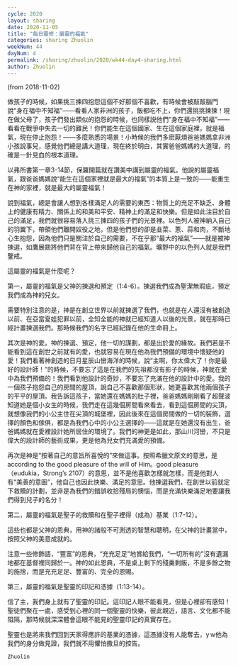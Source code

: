 ```yaml
---
cycle: 2020
layout: sharing
date: 2020-11-05
title: "每日靈修：屬靈的福氣"
categories: sharing Zhuolin
weekNum: 44
dayNum: 4
permalink: /sharing/zhuolin/2020/wk44-day4-sharing.html
author: Zhuolin
---
```

(from 2018-11-02)

做孩子的時候，如果挑三揀四抱怨這個不好那個不喜歡，有時候會被敲敲腦門說“身在福中不知福”——看看人家非洲的孩子，飯都吃不上，你們還挑挑揀揀！現在做父母了，孩子們發出類似的抱怨的時候，也同樣説他們“身在福中不知福”——看看在戰爭中失去一切的難民！你們能生在這個國家、生在這個家庭裡，就是福氣，現在停止抱怨！——多麼熟悉的場景！小時候的我們多麽厭煩爸爸媽媽拿非洲小孩說事兒，感覺他們總是講大道理，現在終於明白，其實爸爸媽媽的大道理，的確是一針見血的根本道理。

以弗所書第一章3-14節，保羅開篇就在讚美中講到屬靈的福氣。他說的屬靈福氣，跟爸爸媽媽說“能生在這個家裡就是最大的福氣”的本質上是一致的——能重生在神的家裡，就是最大的屬靈福氣！

說到福氣，總是會讓人想到各樣滿足人的需要的東西：物質上的充足不缺乏、身體上的健康有精力、關係上的和美和平安、精神上的滿足和快樂。但是如此注目於自己的滿足，我們就很容易落入挑三揀四的孩子們的光景裡。以色列人被神納入自己的羽翼下，帶領他們離開奴役之地，但是他們想的卻是韭菜、蔥、蒜和肉，不斷地心生抱怨，因為他們只是關注於自己的需要，不在乎那“最大的福氣”——就是被神揀選，如鷹展翅將他們背在背上帶來歸他自己的福氣。曠野中的以色列人就是我們鑒戒。

這屬靈的福氣是什麼呢？

第一，屬靈的福氣是父神的揀選和預定（1:4-6）。揀選我們成為聖潔無瑕疵，預定我們成為神的兒女。

需要特別注意的是，神是在創立世界以前就揀選了我們，也就是在人還沒有被創造以前、在亞當夏娃犯罪以前，全知全能的神就已經知道人以後的光景，就在那時已經計畫揀選我們。那時候我們的名字已經紀錄在他的生命冊上。

其次是神的愛。神的揀選、預定，他一切的謀劃，都是出於愛的緣故。我們若是不能看到這在創世之前就有的愛，也就容易在現在他為我們預備的環境中懷疑他的愛！我們看著神創造的日月星辰山巒海洋的時候，說“主啊，你太偉大了！你是最好的設計師！”的時候，不要忘了這是在我們的先祖都沒有影子的時候，神就在愛中為我們預備的！我們看到他設計的奇妙，不要忘了充滿在他的設計中的愛。我的一個孩子抱怨自己的房間的屋頂，說自己不喜歡那個形狀，她更喜歡其他兩個孩子的平平的屋頂。我告訴這孩子，當她還在媽媽的肚子裡，爸爸媽媽剛剛看了超聲波知道她是個小女生的時候，我們走在這幾個房間看來看去，看到這個房間的尖頂，就想像我們的小公主住在尖頂的城堡裡，因此後來在這個房間做的一切的裝飾，選擇的顏色和傢俱，都是為我們心中的小公主選擇的——這就是在她還沒有出生，爸爸媽媽就在愛裡設計她所居住的環境了。我們的神更是如此，那山川河巒，不只是偉大的設計師的藝術成果，更是他為兒女們充滿愛的預備。

再次是神是“按著自己的意旨所喜悅的”來做這事。按照希臘文原文的意思，是according to the good pleasure of the will of Him。good pleasure （eudukia，Strong’s 2107）的意思，並不是他喜歡怎樣就怎樣，而是他對人有“美善的意圖”，他自己也因此快樂、滿足的意思。他揀選我們，在創世以前就定下救贖的計劃，並非是為我們的錯誤收拾殘局的懊惱，而是充滿快樂滿足地要讓我們得到兒子的名分！

第二，屬靈的福氣是聖子的救贖和在聖子裡得（成為）基業（1:7-12）。

這些也都是父神的恩典，用神的諸般不可測透的智慧和聰明，在父神的計畫當中，按照父神的美意成就的。

注意一些修飾語，“豐富”的恩典，“充充足足”地賞給我們，“一切所有的”沒有遺漏地都在基督裡同歸於一。神的如此恩典，不是桌上剩下的殘羹剩飯，不是多餘之物的施捨，而是充充足足、豐富的、完全的恩賜。

第三，屬靈的福氣是聖靈的印記和憑據（1:13-14）。

信了主，我們身上就有了聖靈的印記。這印記人眼不能看見，但是心裡卻有感知！聖徒們聚在一處，感受到心裡的同一個聖靈的快樂，彼此親近，語言、文化都不能阻隔，那時候就深深體會這眼不能見的聖靈印記的真實存在。

聖靈也是將來我們回到天家得應許的基業的憑據，這憑據沒有人能奪去，y w他為我們的身分做見證，我們就不用懼怕撒旦的控告。

`Zhuolin`
